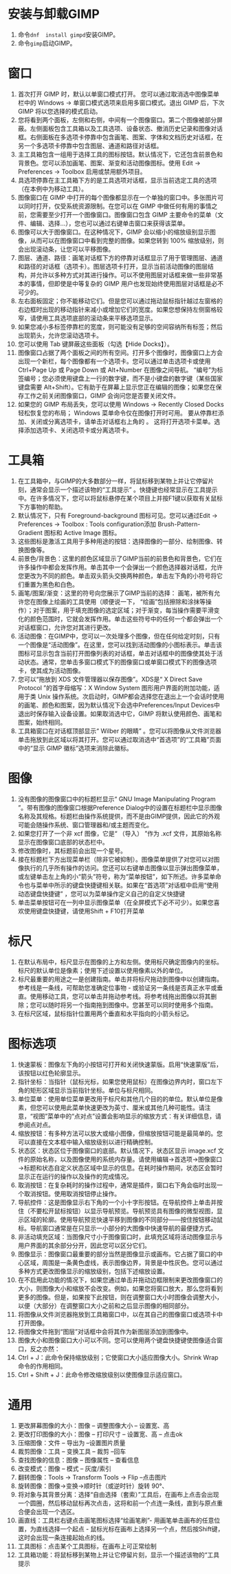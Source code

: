 # 安装与卸载GIMP

1. 命令```dnf  install gimpd```安装GIMP。
2. 命令```gimp```启动GIMP。

# 窗口

1. 首次打开 GIMP 时，默认以单窗口模式打开。 您可以通过取消选中图像菜单栏中的 Windows -> 单窗口模式选项来启用多窗口模式。退出 GIMP 后，下次 GIMP 将以您选择的模式启动。
2. 您将看到两个面板，左侧和右侧，中间有一个图像窗口。第二个图像被部分屏蔽。左侧面板包含工具箱以及工具选项、设备状态、撤消历史记录和图像对话框。右侧面板在多选项卡停靠中包含画笔、图案、字体和文档历史对话框，在另一个多选项卡停靠中包含图层、通道和路径对话框。
3. 主工具箱包含一组用于选择工具的图标按钮。默认情况下，它还包含前景色和背景色。您可以添加画笔、图案、渐变和活动图像图标。使用 Edit -> Preferences -> Toolbox 启用或禁用额外项目。
4. 具选项停靠在主工具箱下方的是工具选项对话框，显示当前选定工具的选项（在本例中为移动工具）。
5. 图像窗口在 GIMP 中打开的每个图像都显示在一个单独的窗口中。多张图片可以同时打开，仅受系统资源限制。在您可以在 GIMP 中做任何有用的事情之前，您需要至少打开一个图像窗口。图像窗口包含 GIMP 主要命令的菜单（文件、编辑、选择...），您也可以通过右键单击窗口来获得该菜单。
6. 图像可以大于图像窗口。在这种情况下，GIMP 会以缩小的缩放级别显示图像，从而可以在图像窗口中看到完整的图像。如果您转到 100% 缩放级别，则会出现滚动条，让您可以平移图像。
7. 图层、通道、路径：画笔对话框下方的停靠对话框显示了用于管理图层、通道和路径的对话框（选项卡）。图层选项卡打开，显示当前活动图像的图层结构，并允许以多种方式对其进行操作。可以不使用图层对话框来做一些非常基本的事情，但即使是中等复杂的 GIMP 用户也发现始终使用图层对话框是必不可少的。
8. 左右面板固定；你不能移动它们。但是您可以通过拖动鼠标指针越过左窗格的右边框时出现的移动指针来减小或增加它们的宽度。如果您想保持左侧窗格较窄，请使用工具选项底部的滚动条来平移选项显示。
9. 如果您减小多标签停靠栏的宽度，则可能没有足够的空间容纳所有标签；然后出现箭头，允许您滚动选项卡。
10. 您可以使用 Tab 键屏蔽这些面板（勾选【Hide Docks】）。
11. 图像窗口占据了两个面板之间的所有空间。打开多个图像时，图像窗口上方会出现一个新栏，每个图像都有一个选项卡。您可以通过单击选项卡或使用 Ctrl+Page Up 或 Page Down 或 Alt+Number 在图像之间导航。 “编号”为标签编号；您必须使用键盘上一行的数字键，而不是小键盘的数字键（某些国家键盘需要 Alt+Shift）。它有助于在屏幕上显示您正在编辑的图像；如果您在保存工作之前关闭图像窗口，GIMP 会询问您是否要关闭文件。
12. 如果您的 GIMP 布局丢失，您可以使用 Windows → Recently Closed Docks 轻松恢复您的布局； Windows 菜单命令仅在图像打开时可用。 要从停靠栏添加、关闭或分离选项卡，请单击对话框右上角的 。 这将打开选项卡菜单。选择添加选项卡、关闭选项卡或分离选项卡。

# 工具箱

1. 在工具箱中，与GIMP的大多数部分一样，将鼠标移到某物上并让它停留片刻，通常会显示一个描述该物的“工具提示” 。快捷键也经常显示在工具提示中。在许多情况下，您可以将鼠标悬停在某个项目上并按F1键以获取有关鼠标下方事物的帮助。
2. 默认情况下，只有 Foreground-background 图标可见。您可以通过Edit → Preferences → Toolbox : Tools configuration添加 Brush-Pattern-Gradient 图标和 Active Image 图标。
3. 这些图标是激活工具用于多种用途的按钮：选择图像的一部分、绘制图像、转换图像等。
4. 前景色/背景色：这里的颜色区域显示了GIMP当前的前景色和背景色，它们在许多操作中都会发挥作用。单击其中一个会弹出一个颜色选择器对话框，允许您更改为不同的颜色。单击双头箭头交换两种颜色，单击左下角的小符号将它们重置为黑色和白色。
5. 画笔/图案/渐变：这里的符号向您展示了GIMP当前的选择： 画笔，被所有允许您在图像上绘画的工具使用（顺便说一下， “绘画”包括擦除和涂抹等操作）；对于图案，用于填充图像的选定区域；对于渐变，每当操作需要平滑变化的颜色范围时，它就会发挥作用。单击这些符号中的任何一个都会弹出一个对话框窗口，允许您对其进行更改。
6. 活动图像：在GIMP中，您可以一次处理多个图像，但在任何给定时刻，只有一个图像是“活动图像”。在这里，您可以找到活动图像的小图标表示。单击该图标可显示包含当前打开图像列表的对话框，单击对话框中的图像使其处于活动状态。通常，您单击多窗口模式下的图像窗口或单窗口模式下的图像选项卡，使其成为活动图像。
7. 您可以“拖放到 XDS 文件管理器以保存图像”。XDS是“ X Direct Save Protocol ”的首字母缩写：X Window System 图形用户界面的附加功能，适用于类 Unix 操作系统。次启动时，GIMP都会选择您在退出上一个会话时使用的画笔、颜色和图案，因为默认情况下会选中Preferences/Input Devices中退出时保存输入设备设置。如果取消选中它，GIMP 将默认使用颜色、画笔和图案，始终相同。
8. 工具箱窗口在对话框顶部显示“ Wilber 的眼睛” 。您可以将图像从文件浏览器单击拖放到此区域以将其打开。您可以通过取消选中“首选项”的“工具箱”页面中的“显示 GIMP 徽标”选项来消除此徽标。

# 图像

1. 没有图像的图像窗口中的标题栏显示“ GNU Image Manipulating Program ”。带有图像的图像窗口根据Preference Dialog中的设置在标题栏中显示图像名称及其规格。标题栏由操作系统提供，而不是由GIMP提供，因此它的外观可能会随操作系统、窗口管理器和/或主题而变化。
2. 如果您打开了一个非 xcf 图像，它是“ （导入） ”作为 .xcf 文件，其原始名称显示在图像窗口底部的状态栏中。
3. 修改图像时，其标题前会出现一个星号。
4. 接在标题栏下方出现菜单栏（除非它被抑制）。图像菜单提供了对您可以对图像执行的几乎所有操作的访问。您还可以右键单击图像以显示弹出图像菜单，或左键单击左上角的小“箭头”符号，称为“菜单按钮”，如下所述。许多菜单命令也与菜单中所示的键盘快捷键相关联。如果在“首选项”对话框中启用“使用动态键盘快捷键” ，您可以为菜单操作定义自己的自定义快捷键
5. 单击菜单按钮可在一列中显示图像菜单（在全屏模式下必不可少）。如果您喜欢使用键盘快捷键，请使用Shift + F10打开菜单

# 标尺

1. 在默认布局中，标尺显示在图像的上方和左侧。使用标尺确定图像内的坐标。标尺的默认单位是像素；使用下述设置以使用像素以外的单位。
2. 标尺最重要的用途之一是创建指南。单击并将标尺拖动到图像中以创建指南。参考线是一条线，可帮助您准确定位事物 - 或验证另一条线是否真正水平或垂直。使用移动工具，您可以单击并拖动参考线。将参考线拖出图像以将其删除；您可以随时将另一个指南拖到图像中。您甚至可以同时使用多个指南。
3. 在标尺区域，鼠标指针位置用两个垂直和水平指向的小箭头标记。

# 图标选项

1. 快速蒙板：图像左下角的小按钮可打开和关闭快速蒙版。启用“快速蒙版”后，该按钮以红色轮廓显示。
2. 指针坐标：当指针（鼠标光标，如果您使用鼠标）在图像边界内时，窗口左下角的矩形区域显示当前指针坐标。单位与标尺相同。
3. 单位菜单：使用单位菜单更改用于标尺和其他几个目的的单位。默认单位是像素，但您可以使用此菜单快速更改为英寸、厘米或其他几种可能性。请注意，“视图”菜单中的“点对点”设置会影响显示的缩放方式：有关详细信息，请参阅点对点。
4. 缩放按钮：有多种方法可以放大或缩小图像，但缩放按钮可能是最简单的。您可以直接在文本框中输入缩放级别以进行精确控制。
5. 状态区：状态区位于图像窗口的底部。默认情况下，状态区显示 image.xcf 文件的原始名称，以及图像使用的系统内存量。请使用编辑→首选项→图像窗口→标题和状态自定义状态区域中显示的信息。在耗时操作期间，状态区会暂时显示正在运行的操作以及操作的完成情况。
6. 取消按钮：在复杂耗时的操作过程中，通常是插件，窗口右下角会临时出现一个取消按钮。使用取消按钮停止操作。
7. 导航控件：这是图像显示右下角的一个小十字形按钮。在导航控件上单击并按住（不要松开鼠标按钮）以显示导航预览。导航预览具有图像的微型视图，显示区域的轮廓。使用导航预览快速平移到图像的不同部分——按住按钮移动鼠标。导航窗口通常是在只显示一小部分的大图像中快速导航的最便捷方式。
8. 非活动填充区域：当图像尺寸小于图像窗口时，此填充区域将活动图像显示与用户界面的其余部分分开，因此您可以区分它们。
9. 图像显示：图像窗口最重要的部分当然是图像显示或画布。它占据了窗口的中心区域，周围是一条黄色虚线，表示图像边界，背景是中性灰色。您可以通过多种方式更改图像显示的缩放级别，包括下述缩放设置。
10. 在不启用此功能的情况下，如果您通过单击并拖动边框限制来更改图像窗口的大小，则图像大小和缩放不会改变。例如，如果您将窗口放大，那么您将看到更多的图像。但是，如果按下此按钮，则在调整窗口大小时图像会调整大小，以便（大部分）在调整窗口大小之前和之后显示图像的相同部分。
11. 将图像从文件浏览器拖放到工具箱窗口中，以在其自己的图像窗口或选项卡中打开图像。
12. 将图像文件拖到“图层”对话框中会将其作为新图层添加到图像中。
13. 图像大小和图像窗口大小可以不同。您可以使用两个键盘快捷键使图像适合窗口，反之亦然：
14. Ctrl + J：此命令保持缩放级别；它使窗口大小适应图像大小。Shrink Wrap 命令的作用相同。
15. Ctrl + Shift + J：此命令修改缩放级别以使图像显示适应窗口。

# 通用

1. 更改屏幕图像的大小：图像 – 调整图像大小 – 设置宽、高
2. 更改打印图像的大小：图像 – 打印尺寸 – 设置宽、高 – 点击ok
3. 压缩图像：文件 – 导出为 –设置图片质量
4. 裁剪图像：工具 – 变换工具 – 裁剪 –回车
5. 查找图像的信息：图像 – 图像属性 – 查看信息
6. 改变模式：图像 – 模式 – 灰度/索引
7. 翻转图像：Tools → Transform Tools → Flip –点击图片
8. 旋转图像：图像→变换→顺时针（或逆时针）旋转 90°、
9. 将对象与其背景分离：选择“自由选择（套索）”工具后，在画布上点击会出现一个圆圈，然后移动鼠标再次点击，这将和前一个点连一条线，直到与原点重合便会出现一个选区。
10. 画直线：工具栏右键点击画笔图标选择“绘画笔刷”- 用画笔单击画布的任意位置，为直线选择一个起点 - 鼠标光标在画布上选择另一个点，然后按Shift键，这时会出现一条连接起始点的线。
11. 工具图标：点击某个工具图标，在画布上可正常绘制
12. 工具箱功能：将鼠标移到某物上并让它停留片刻，显示一个描述该物的“工具提示